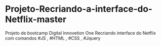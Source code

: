 # Projeto-Recriando-a-interface-do-Netflix-master
Projeto de bootcamp Digital Innovetion One
Recriando interface do Netflix com comandos #JS , #HTML , #CSS , #Jquery
